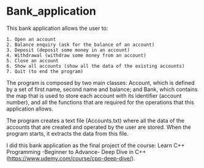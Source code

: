 # Bank_application

This bank application allows the user to:

    1. Open an account
    2. Balance enquiry (ask for the balance of an account)
    3. Deposit (deposit some money in an account)
    4. Withdrawal (withdraw some money from an account)
    5. Close an account
    6. Show all accounts (show all the data of the existing accounts)
    7. Quit (to end the program)

The program is composed by two main classes: Account, which is defined by a set of first name, second name and balance; and  Bank, which contains the map that is used to store each account with its identifier (account number), and all the functions that are required for the operations that this application allows.

The program creates a text file (Accounts.txt) where all the data of the accounts that are created and operated by the user are stored. When the program starts, it extracts the data from this file.









I did this bank application as the final project of the course: Learn C++ Programming -Beginner to Advance- Deep Dive in C++ (https://www.udemy.com/course/cpp-deep-dive/). 
